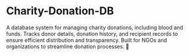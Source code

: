 # Charity-Donation-DB
A database system for managing charity donations, including blood and funds. Tracks donor details, donation history, and recipient records to ensure efficient distribution and transparency. Built for NGOs and organizations to streamline donation processes. 🚀

